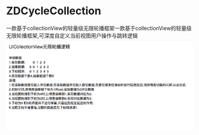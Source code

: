 # ZDCycleCollection
一款基于collectionView的轻量级无限轮播框架一款基于collectionView的轻量级无限轮播框架,可深度自定义当前视图用户操作与跳转逻辑
![image](https://github.com/Williamyzd/ZDCycleCollection/blob/master/pics/readme.png)
